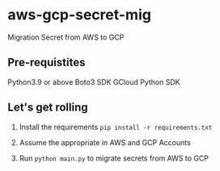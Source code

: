 # aws-gcp-secret-mig
Migration Secret from AWS to GCP

## Pre-requistites
Python3.9 or above
Boto3 SDK
GCloud Python SDK

## Let's get rolling

1. Install the requirements
`pip install -r requirements.txt`

2. Assume the appropriate in AWS and GCP Accounts
3. Run `python main.py` to migrate secrets from AWS to GCP

